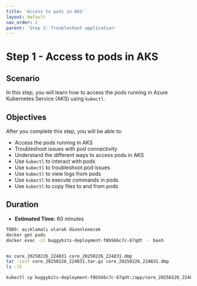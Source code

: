 ```yaml
---
title: 'Access to pods in AKS'
layout: default
nav_order: 2
parent: 'Step 2: Troubleshoot application'
---
```


# Step 1 - Access to pods in AKS

## Scenario

In this step, you will learn how to access the pods running in Azure Kubernetes Service (AKS) using `kubectl`.

## Objectives

After you complete this step, you will be able to:

* Access the pods running in AKS
* Troubleshoot issues with pod connectivity
* Understand the different ways to access pods in AKS
* Use `kubectl` to interact with pods
* Use `kubectl` to troubleshoot pod issues
* Use `kubectl` to view logs from pods
* Use `kubectl` to execute commands in pods
* Use `kubectl` to copy files to and from pods

## Duration

* **Estimated Time:** 60 minutes

```bash
TODO: açıklamalı olarak düzenlenecek
docker get pods
docker exec -it buggybits-deployment-f8b566c7c-67qdt -- bash


mv core_20250226_224831 core_20250226_224831.dmp
tar -czvf core_20250226_224831.tar.gz core_20250226_224831.dmp
ls -lh

kubectl cp buggybits-deployment-f8b566c7c-67qdt:/app/core_20250226_224831.tar.gz .core_20250226_224831.tar.gz
```

